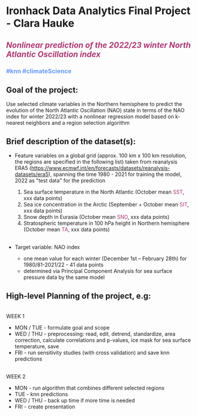 # Ironhack Data Analytics Final Project - Clara Hauke

## <span style="color:#ac3973"><em> Nonlinear prediction of the 2022/23 winter North Atlantic Oscillation index </em></span>

### <span style="color:#6699ff"> \#knn \#climateScience </span>

## Goal of the project:
Use selected climate variables in the Northern hemisphere to predict the evolution of the North Atlantic Oscillation (NAO) state in terms of the NAO index for winter 2022/23 with a nonlinear regression model based on k-nearest neighbors and a region selection algorithm


## Brief description of the dataset(s):
- Feature variables on a global grid (approx. 100 km x 100 km resolution, the regions are specified in the following list) taken from reanalysis ERA5 (https://www.ecmwf.int/en/forecasts/datasets/reanalysis-datasets/era5), spanning the time 1980 - 2021 for training the model, 2022 as "test data" for the prediction
	1. Sea surface temperature in the North Atlantic (October mean  <span style="color:#ac3973">SST</span>, xxx data points)
    2. Sea ice concentration in the Arctic (September + October mean <span style="color:#ac3973">SIT</span>, xxx data points)
    3. Snow depth in Eurasia (October mean <span style="color:#ac3973">SND</span>, xxx data points)
    4. Stratospheric temperature in 100 hPa height in Northern hemisphere (October mean <span style="color:#ac3973">TA</span>, xxx data points) <br> <br>

- Target variable: NAO index
	- one mean value for each winter (December 1st – February 28th) for 1980/81-2021/22 - 41 data points
    - determined via Principal Component Analysis for sea surface pressure data by the same model

## High-level Planning of the project, e.g:
<br> WEEK 1</br>
- MON / TUE - formulate goal and scope
- WED / THU - preprocessing: read, edit, detrend, standardize, area correction, calculate correlations and p-values, ice mask for sea surface temperature, save
- FRI - run sensitivity studies (with cross validation) and save knn predictions

<br> WEEK 2</br>
- MON - run algorithm that combines different selected regions
- TUE - knn predictions
- WED / THU - back up time if more time is needed
- FRI - create presentation


